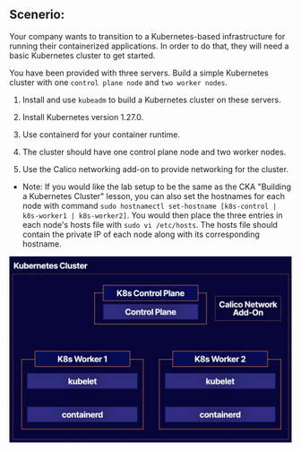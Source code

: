 ## Scenerio:

Your company wants to transition to a Kubernetes-based infrastructure for running their containerized applications. In order to do that, they will need a basic Kubernetes cluster to get started.

You have been provided with three servers. Build a simple Kubernetes cluster with one `control plane node` and `two worker nodes`.

1. Install and use `kubeadm` to build a Kubernetes cluster on these servers.

2. Install Kubernetes version 1.27.0.

3. Use containerd for your container runtime.

4. The cluster should have one control plane node and two worker nodes.

5. Use the Calico networking add-on to provide networking for the cluster.

* Note: If you would like the lab setup to be the same as the CKA "Building a Kubernetes Cluster" lesson, you can also set the hostnames for each node with command `sudo hostnamectl set-hostname [k8s-control | k8s-worker1 | k8s-worker2]`. You would then place the three entries in each node's hosts file with `sudo vi /etc/hosts`. The hosts file should contain the private IP of each node along with its corresponding hostname.

![](./img/1030_-_S02-LAB01_Building_a_Kubernetes_1.20_Cluster_with_Kubeadm.png)